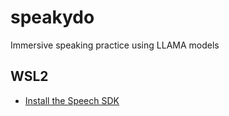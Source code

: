 # speakydo

Immersive speaking practice using LLAMA models

## WSL2
+ [Install the Speech SDK](https://learn.microsoft.com/en-us/azure/ai-services/speech-service/quickstarts/setup-platform?tabs=linux%2Cubuntu)
